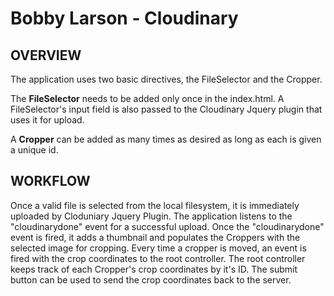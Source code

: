 # Bobby Larson - Cloudinary

## OVERVIEW
The application uses two basic directives, the FileSelector and the Cropper.

The **FileSelector** needs to be added only once in the index.html. A FileSelector's input field is also passed to the Cloudinary Jquery plugin that uses it for upload.

<file-selector 
	url="url"
	thumbnail-height="<CUSTOM>"
	thumbnail-width="<CUSTOM>"
	max-height="<CUSTOM>"
	max-width="<CUSTOM>">
</file-selector>

A **Cropper** can be added as many times as desired as long as each is given a unique id.

<cropper
	url="url"
	id="<UNIQUE>"
	canvas-width="<CUSTOM>"
	canvas-height="<CUSTOM>"
	cropper-height="<CUSTOM>"
	cropper-width="<CUSTOM>">
</cropper>

## WORKFLOW

Once a valid file is selected from the local filesystem, it is immediately uploaded by Cloduniary Jquery Plugin. The application listens to the "cloudinarydone" event for a successful upload. Once the "cloudinarydone" event is fired, it adds a thumbnail and populates the Croppers with the selected image for cropping. Every time a cropper is moved, an event is fired with the crop coordinates to the root controller. The root controller keeps track of each Cropper's crop coordinates by it's ID. The submit button can be used to send the crop coordinates back to the server.